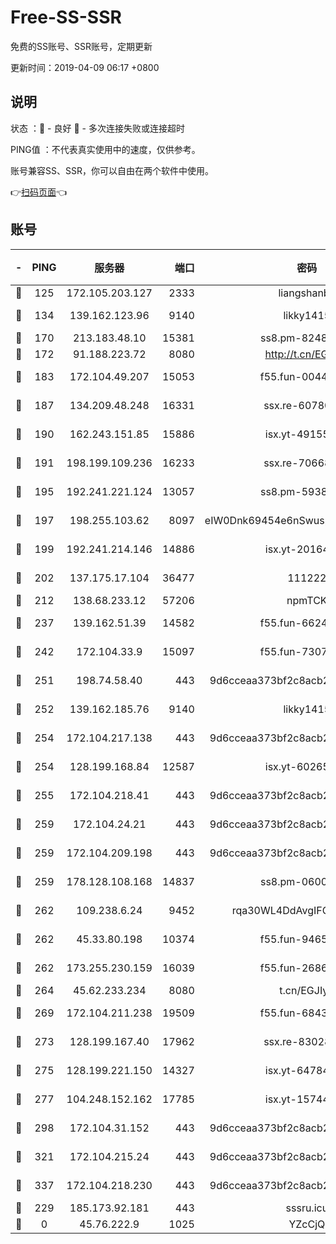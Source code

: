 # Free-SS-SSR

免费的SS账号、SSR账号，定期更新

更新时间：2019-04-09 06:17 +0800

## 说明

状态     ：🙂 - 良好 🙁 - 多次连接失败或连接超时

PING值   ：不代表真实使用中的速度，仅供参考。

账号兼容SS、SSR，你可以自由在两个软件中使用。

👉[扫码页面](https://liesauer.github.io/Free-SS-SSR/)👈

## 账号

|-|PING|服务器|端口|密码|加密方式|区域|
|:----:|:----:|:-----:|-----:|:----:|:----:|:----:|
|🙂|125|172.105.203.127|2333|liangshanbo|chacha20|JP|
|🙂|134|139.162.123.96|9140|likky1415|aes-256-cfb|JP|
|🙂|170|213.183.48.10|15381|ss8.pm-82487575|rc4-md5|RU|
|🙂|172|91.188.223.72|8080|http://t.cn/EGJIyrl|rc4-md5|RU|
|🙂|183|172.104.49.207|15053|f55.fun-00442983|aes-256-cfb|SG|
|🙂|187|134.209.48.248|16331|ssx.re-60780251|aes-256-cfb|US|
|🙂|190|162.243.151.85|15886|isx.yt-49155174|aes-256-cfb|US|
|🙂|191|198.199.109.236|16233|ssx.re-70668248|aes-256-cfb|US|
|🙂|195|192.241.221.124|13057|ss8.pm-59380091|aes-256-cfb|US|
|🙂|197|198.255.103.62|8097|eIW0Dnk69454e6nSwuspv9DmS201tQ0D|aes-256-cfb|US|
|🙂|199|192.241.214.146|14886|isx.yt-20164849|aes-256-cfb|US|
|🙂|202|137.175.17.104|36477|111222|aes-256-cfb|CN|
|🙂|212|138.68.233.12|57206|npmTCK|rc4-md5|US|
|🙂|237|139.162.51.39|14582|f55.fun-66240156|aes-256-cfb|SG|
|🙂|242|172.104.33.9|15097|f55.fun-73077519|aes-256-cfb|SG|
|🙂|251|198.74.58.40|443|9d6cceaa373bf2c8acb22e60b6a58be6|aes-256-cfb|US|
|🙂|252|139.162.185.76|9140|likky1415|aes-256-cfb|DE|
|🙂|254|172.104.217.138|443|9d6cceaa373bf2c8acb22e60b6a58be6|aes-256-cfb|US|
|🙂|254|128.199.168.84|12587|isx.yt-60265263|aes-256-cfb|SG|
|🙂|255|172.104.218.41|443|9d6cceaa373bf2c8acb22e60b6a58be6|aes-256-cfb|US|
|🙂|259|172.104.24.21|443|9d6cceaa373bf2c8acb22e60b6a58be6|aes-256-cfb|US|
|🙂|259|172.104.209.198|443|9d6cceaa373bf2c8acb22e60b6a58be6|aes-256-cfb|US|
|🙂|259|178.128.108.168|14837|ss8.pm-06000886|aes-256-cfb|SG|
|🙂|262|109.238.6.24|9452|rqa30WL4DdAvgIFG6Fs3znzTa|aes-256-cfb|FR|
|🙂|262|45.33.80.198|10374|f55.fun-94658580|aes-256-cfb|US|
|🙂|262|173.255.230.159|16039|f55.fun-26864065|aes-256-cfb|US|
|🙂|264|45.62.233.234|8080|t.cn/EGJIyrl|rc4-md5|CA|
|🙂|269|172.104.211.238|19509|f55.fun-68433460|aes-256-cfb|US|
|🙂|273|128.199.167.40|17962|ssx.re-83028997|aes-256-cfb|SG|
|🙂|275|128.199.221.150|14327|isx.yt-64784578|aes-256-cfb|SG|
|🙂|277|104.248.152.162|17785|isx.yt-15744802|aes-256-cfb|SG|
|🙂|298|172.104.31.152|443|9d6cceaa373bf2c8acb22e60b6a58be6|aes-256-cfb|US|
|🙂|321|172.104.215.24|443|9d6cceaa373bf2c8acb22e60b6a58be6|aes-256-cfb|US|
|🙂|337|172.104.218.230|443|9d6cceaa373bf2c8acb22e60b6a58be6|aes-256-cfb|US|
|🙂|229|185.173.92.181|443|sssru.icu|rc4-md5|RU|
|🙁|0|45.76.222.9|1025|YZcCjQ|rc4-md5|JP|
